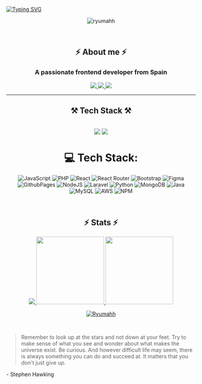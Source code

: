 [![Typing SVG](https://readme-typing-svg.demolab.com?font=Russo+One&size=35&pause=3000&color=F7F7F7&center=true&vCenter=true&random=false&width=1000&lines=%F0%9F%91%8B%F0%9F%8F%BB+Welcome+to+my+profile+!+;%F0%9F%91%A8%E2%80%8D%F0%9F%92%BB+I'm+a+Web+Developer+%F0%9F%96%A5%EF%B8%8F;%F0%9F%8C%90Always+learning+and+embracing+the+ever-evolving+tech+world;%E2%87%A9+More+info+about+me+down+here+%E2%87%A9;Huhh...+You+still+reading+this%3F...+%F0%9F%A4%94;I+have+to+restart+the+loop...+%F0%9F%94%84;I'll+restart+the+loop+now+%F0%9F%9A%80%F0%9F%92%AB)](https://git.io/typing-svg)


<p align="center">
  <img src="https://komarev.com/ghpvc/?username=ryumahh&label=Number%20of%20Visitors&color=789457&style=for-the-badge" alt="ryumahh">
</p>

<br/>

<h2 align="center">⚡ About me ⚡</h2>
<h3 align="center">A passionate frontend developer from Spain</h3>

<div align="center"> 
  <a href="mailto:jdcgcontact@gmail.com" target="_blank" rel="noopener noreferrer">
    <img src="https://img.shields.io/badge/Gmail-333333?style=for-the-badge&logo=gmail&logoColor=red" />
  </a>
  <a href="https://linkedin.com/in/josephgar" target="_blank" rel="noopener noreferrer">
    <img src="https://img.shields.io/badge/LinkedIn-0077B5?style=for-the-badge&logo=linkedin&logoColor=white"/>
  </a>
  <a href="#" target="_blank" rel="noopener noreferrer">
     <img src="https://img.shields.io/badge/Portfolio-FF5722?style=for-the-badge&logo=todoist&logoColor=white"  /> <!-- sqlite, safari, google-chrome are other good icon options -->
  </a>
</div>



 <hr/>


<h2 align="center">⚒️ Tech Stack ⚒️</h2>
<br/>
<div align="center">
    <img src="https://skillicons.dev/icons?i=html,css,javascript,php,react,bootstrap,tailwind,vscode,figma,github,git" />
    <img src="https://skillicons.dev/icons?i=nodejs,laravel,python,mongodb,java,mysql,aws,npm,wordpress,less,sass,selenium" /><br>

  # 💻 Tech Stack:
![JavaScript](https://img.shields.io/badge/javascript-%23323330.svg?style=for-the-badge&logo=javascript&logoColor=%23F7DF1E) ![PHP](https://img.shields.io/badge/php-%23777BB4.svg?style=for-the-badge&logo=php&logoColor=white) ![React](https://img.shields.io/badge/react-%2320232a.svg?style=for-the-badge&logo=react&logoColor=%2361DAFB) ![React Router](https://img.shields.io/badge/React_Router-CA4245?style=for-the-badge&logo=react-router&logoColor=white) ![Bootstrap](https://img.shields.io/badge/bootstrap-%238511FA.svg?style=for-the-badge&logo=bootstrap&logoColor=white) ![Figma](https://img.shields.io/badge/figma-%23F24E1E.svg?style=for-the-badge&logo=figma&logoColor=white) ![GithubPages](https://img.shields.io/badge/github%20pages-121013?style=for-the-badge&logo=github&logoColor=white) ![NodeJS](https://img.shields.io/badge/node.js-6DA55F?style=for-the-badge&logo=node.js&logoColor=white) ![Laravel](https://img.shields.io/badge/laravel-%23FF2D20.svg?style=for-the-badge&logo=laravel&logoColor=white) ![Python](https://img.shields.io/badge/python-3670A0?style=for-the-badge&logo=python&logoColor=ffdd54) ![MongoDB](https://img.shields.io/badge/MongoDB-%234ea94b.svg?style=for-the-badge&logo=mongodb&logoColor=white) ![Java](https://img.shields.io/badge/java-%23ED8B00.svg?style=for-the-badge&logo=openjdk&logoColor=white) ![MySQL](https://img.shields.io/badge/mysql-%2300000f.svg?style=for-the-badge&logo=mysql&logoColor=white) ![AWS](https://img.shields.io/badge/AWS-%23FF9900.svg?style=for-the-badge&logo=amazon-aws&logoColor=white) ![NPM](https://img.shields.io/badge/NPM-%23CB3837.svg?style=for-the-badge&logo=npm&logoColor=white)

</div>

<br/>

<h2 align="center">⚡ Stats ⚡</h2>
<p align="center">
<a href="#">
  <img src="http://github-profile-summary-cards.vercel.app/api/cards/profile-details?username=Ryumahh&theme=radical&hide_border=true""/>
  <img height="180em" src="https://github-readme-stats-eight-theta.vercel.app/api?username=Ryumahh&show_icons=true&include_all_commits=true&count_private=true&bg_color=00000000&hide_border=true&show_icons=true&text_color=667799&title_color=c73848&icon_color=aba268"/>
  <img height="180em" src="https://github-readme-stats-eight-theta.vercel.app/api/top-langs/?username=Ryumahh&layout=compact&langs_count=8&bg_color=00000000&hide_border=true&show_icons=true&text_color=667799&title_color=c73848"/>
</a>
</p>

<p align="center">
  <a href="#">
<img align="center" src="https://github-readme-streak-stats.herokuapp.com/?user=Ryumahh&layout=compact&theme=synthwave&hide_border=true" alt="Ryumahh" />
  </a>
</p>

<br/>

> Remember to look up at the stars and not down at your feet. Try to make sense of what you see and wonder about what makes the universe exist. Be curious. And however difficult life may seem, there is always something you can do and succeed at.
> It matters that you don't just give up.

\- Stephen Hawking
